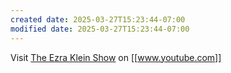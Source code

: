```yaml
---
created date: 2025-03-27T15:23:44-07:00
modified date: 2025-03-27T15:23:44-07:00
---
```

Visit [The Ezra Klein Show](https://www.youtube.com/channel/UCnxuOd8obvLLtf5_-YKFbiQ) on [[www.youtube.com]] 
